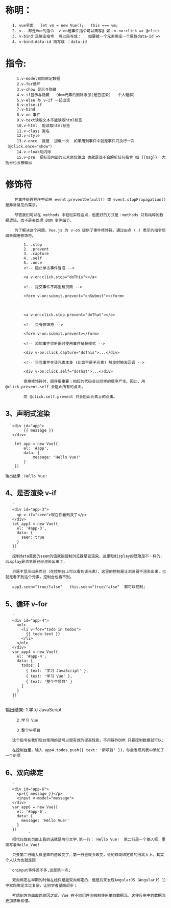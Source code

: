 称明：
==================
       1. vue里面   let vm = new Vue();   this === vm;
       2. v-..都是Vue的指令  v-on是事件指令可以简写@ 如：v-no:click => @click
       3. v-bind:是绑定指令  可以简写成：   如要给一个元素绑定一个属性data-id =>
       4. v-bind:data-id 简写成 ：data-id

指令:  
====================
         1.v-model双向绑定数据
         2.v-for循环
         3.v-show 显示与隐藏
         4.v-if显示与隐藏  （dom元素的删除添加(是否渲染)   个人理解）
         5.v-else 与 v-if 一起出现
         6.v-else-if
         7.v-bind
         8.v-on 事件
         9.v-text读取文本不能读取html标签
         10.v-html  能读取html标签
         11.v-class 类名
         12.v-style
         13.v-once  就是  加载一次  如果用到事件中就是事件只执行一次（@click.once="show"）
         14.v-cloak防闪烁
         15.v-pre  把标签内部的元素原位输出 也就是说不会解析任何指令 如 {{msg}}  大括号也会被输出

修饰符  
=====================
        在事件处理程序中调用 event.preventDefault() 或 event.stopPropagation() 是非常常见的需求。
       
        尽管我们可以在 methods 中轻松实现这点，但更好的方式是：methods 只有纯粹的数据逻辑，而不是去处理 DOM 事件细节。
       
        为了解决这个问题，Vue.js 为 v-on 提供了事件修饰符。通过由点 (.) 表示的指令后缀来调用修饰符。

            1. .stop
            2. .prevent
            3. .capture
            4. .self
            5. .once
            <!-- 阻止单击事件冒泡 -->
            
            <a v-on:click.stop="doThis"></a>
           
            <!-- 提交事件不再重载页面 -->
            
            <form v-on:submit.prevent="onSubmit"></form>
            
            <!-- 修饰符可以串联 -->
            
            <a v-on:click.stop.prevent="doThat"></a>
            
            <!-- 只有修饰符 -->
             
            <form v-on:submit.prevent></form>
            
            <!-- 添加事件侦听器时使用事件捕获模式 -->
            
            <div v-on:click.capture="doThis">...</div>
            
            <!-- 只当事件在该元素本身 (比如不是子元素) 触发时触发回调 -->
            
            <div v-on:click.self="doThat">...</div>
            
            使用修饰符时，顺序很重要；相应的代码会以同样的顺序产生。因此，用 @click.prevent.self 会阻止所有的点击，
            
            而 @click.self.prevent 只会阻止元素上的点击。
            

3、声明式渲染
--------------------
      `<div id="app">
            {{ message }}
       </div>

        let app = new Vue({
            el: '#app',
            data: {
                message: 'Hello Vue!'
            }
        })
       `
    输出结果：Hello Vue!

4、是否渲染 v-if
--------------------
       `
       <div id="app-3">
         <p v-if="seen">现在你看到我了</p>
       </div>
       let app3 = new Vue({
         el: '#app-3',
         data: {
           seen: true
         }
       })
       `
       控制data里面的seen的值就能控制浏览器是否渲染，这里和display的显隐是不一样的，display是浏览器已经渲染出来了，

       只是不显示出来而已（在控制台上可以看到该元素），这里的控制是让浏览器不渲染出来，也就是看不到这个元素，控制台也看不到。

       app3.seen="true/false"   this.seen="true/false"  都可以控制;


5、循环 v-for
---------------------
       `
       <div id="app-4">
         <ol>
           <li v-for="todo in todos">
             {{ todo.text }}
           </li>
         </ol>
       </div>
       var app4 = new Vue({
         el: '#app-4',
         data: {
           todos: [
             { text: '学习 JavaScript' },
             { text: '学习 Vue' },
             { text: '整个牛项目' }
           ]
         }
       })
       `
输出结果: 1.学习 JavaScript

         2.学习 Vue
         
         3.整个牛项目

       这个指令在我们后台使用的话可以很有效的提高性能，不用操作DOM 只要控制数据就可以;

       在控制台里，输入 app4.todos.push({ text: '新项目' })，你会发现列表中添加了一个新项
       
  
6、双向绑定
------------------
       `
       <div id="app-6">
         <p>{{ message }}</p>
         <input v-model="message">
       </div>
       var app6 = new Vue({
         el: '#app-6',
         data: {
           message: 'Hello Vue!'
         }
       })
              `
       把代码放到页面上看的话就是两行文字,第一行： Hello Vue!  第二行是一个输入框，里面写着Hello Vue!

       只要第二行输入框里面的值改变了，第一行也就会改变，说的双向绑定说的很高大上。其实个人认为也就是跟

       oninput事件差不多,这是第一点;

       双向绑定在早期的时候在组件是能双向绑定的，但是后来发现AngularJS（AngularJS 1）中双向绑定太过复杂，让初学者望而却步；

       考虑到方方面面的原因之后，Vue 在不同组件间强制使用单向数据流。这使应用中的数据流更加清晰易懂。


